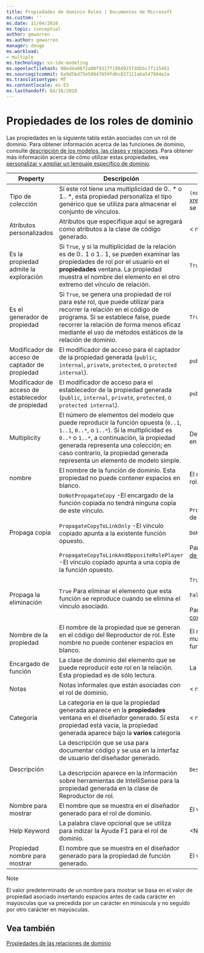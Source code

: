 ```yaml
---
title: Propiedades de dominio Roles | Documentos de Microsoft
ms.custom: ''
ms.date: 11/04/2016
ms.topic: conceptual
author: gewarren
ms.author: gewarren
manager: douge
ms.workload:
- multiple
ms.technology: vs-ide-modeling
ms.openlocfilehash: 00ed4a86f2a00f9317f198d925fddbbc7f115481
ms.sourcegitcommit: 6a9d5bd75e50947659fd6c837111a6a547884e2a
ms.translationtype: MT
ms.contentlocale: es-ES
ms.lasthandoff: 04/16/2018
---
```

# <a name="properties-of-domain-roles"></a>Propiedades de los roles de dominio
Las propiedades en la siguiente tabla están asociadas con un rol de dominio. Para obtener información acerca de las funciones de dominio, consulte [descripción de los modelos, las clases y relaciones](../modeling/understanding-models-classes-and-relationships.md). Para obtener más información acerca de cómo utilizar estas propiedades, vea [personalizar y ampliar un lenguaje específico de dominio](../modeling/customizing-and-extending-a-domain-specific-language.md).

|Property|Descripción|Default|
|--------------|-----------------|-------------|
|Tipo de colección|Si este rol tiene una multiplicidad de 0.. * o 1.. \*, esta propiedad personaliza el tipo genérico que se utiliza para almacenar el conjunto de vínculos.|`(none)` - <xref:Microsoft.VisualStudio.Modeling.LinkedElementCollection%601> se utiliza|
|Atributos personalizados|Atributos que especifique aquí se agregará como atributos a la clase de código generado.|< none\>|
|Es la propiedad admite la exploración|Si `True`, y si la multiplicidad de la relación es de 0.. 1 o 1.. 1, se pueden examinar las propiedades de rol por el usuario en el **propiedades** ventana. La propiedad muestra el nombre del elemento en el otro extremo del vínculo de relación.|`True`|
|Es el generador de propiedad|Si `True`, se genera una propiedad de rol para este rol, que puede utilizar para recorrer la relación en el código de programa. Si se establece false, puede recorrer la relación de forma menos eficaz mediante el uso de métodos estáticos de la relación de dominio.|`True`|
|Modificador de acceso de captador de propiedad|El modificador de acceso para el captador de la propiedad generada (`public`, `internal`, `private`, `protected`, o `protected internal`).|`public`|
|Modificador de acceso de establecedor de propiedad|El modificador de acceso para el establecedor de la propiedad generada (`public`, `internal`, `private`, `protected`, o `protected internal`).|`public`|
|Multiplicity|El número de elementos del modelo que puede reproducir la función opuesta (`0..1`, `1..1`, `0..*`, o `1..*`). Si la multiplicidad es `0..*` o `1..*`, a continuación, la propiedad generada representa una colección; en caso contrario, la propiedad generada representa un elemento de modelo simple.|Depende del tipo de relación y si se trata del rol de origen o destino en la relación.|
|nombre|El nombre de la función de dominio. Esta propiedad no puede contener espacios en blanco.|El nombre de la clase de dominio del Reproductor de rol para este rol.|
|Propaga copia|`DoNotPropagateCopy` -El encargado de la función copiada no tendrá ninguna copia de este vínculo.<br /><br /> `PropagateCopyToLinkOnly` -El vínculo copiado apunta a la existente función opuesto.<br /><br /> `PropagateCopyToLinkAndOppositeRolePlayer` -El vínculo copiado apunta a una copia de la función opuesto.|`PropagateCopyToLinkAndOppositeRolePlayer` para los roles de origen de las incrustaciones.<br /><br /> `DoNotPropagateCopy` para otros roles.<br /><br /> Para obtener más información, vea [personalizar el comportamiento de copia](../modeling/customizing-copy-behavior.md)|
|Propaga la eliminación|`True` Para eliminar el elemento que esta función se reproduce cuando se elimina el vínculo asociado.|`True` para el destino de una función de incrustación.<br /><br /> `False` para otros roles.<br /><br /> Para obtener más información, consulte [personalizar el comportamiento de eliminación](../modeling/customizing-deletion-behavior.md).|
|Nombre de la propiedad|El nombre de la propiedad que se generan en el código del Reproductor de rol. Este nombre no puede contener espacios en blanco.|El nombre de la función opuesta si este rol tiene un cero a uno o una multiplicidad de uno a uno; en caso contrario, el nombre de la función opuesta pluralized.|
|Encargado de función|La clase de dominio del elemento que se puede reproducir este rol en la relación. Esta propiedad es de sólo lectura.|La clase de dominio del Reproductor de rol para este rol.|
|Notas|Notas informales que están asociadas con el rol de dominio.|< none\>|
|Categoría|La categoría en la que la propiedad generada aparece en la **propiedades** ventana en el diseñador generado. Si esta propiedad está vacía, la propiedad generada aparece bajo la **varios** categoría|< none\>|
|Descripción|La descripción que se usa para documentar código y se usa en la interfaz de usuario del diseñador generado.<br /><br /> La descripción aparece en la información sobre herramientas de IntelliSense para la propiedad generada en la clase de Reproductor de rol.|`Description for` *el nombre completo de la función*|
|Nombre para mostrar|El nombre que se muestra en el diseñador generado para el rol de dominio.|El valor ajustado de la propiedad Name.|
|Help Keyword|La palabra clave opcional que se utiliza para indizar la Ayuda F1 para el rol de dominio.|\<Ninguno >|
|Propiedad nombre para mostrar|El nombre que se muestra en el diseñador generado para la propiedad de función generado.|El valor ajustado de la propiedad de nombre de la propiedad.|

> [!NOTE]
>  El valor predeterminado de un nombre para mostrar se basa en el valor de propiedad asociado insertando espacios antes de cada carácter en mayúsculas que va precedida por un carácter en minúscula y no seguido por otro carácter en mayúsculas.

## <a name="see-also"></a>Vea también
 [Propiedades de las relaciones de dominio](../modeling/properties-of-domain-relationships.md)